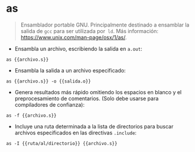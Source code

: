 # as

> Ensamblador portable GNU.
> Principalmente destinado a ensamblar la salida de `gcc` para ser utilizada por` ld`.
> Más información: <https://www.unix.com/man-page/osx/1/as/>.

- Ensambla un archivo, escribiendo la salida en `a.out`:

`as {{archivo.s}}`

- Ensambla la salida a un archivo especificado:

`as {{archivo.s}} -o {{salida.o}}`

- Genera resultados más rápido omitiendo los espacios en blanco y el preprocesamiento de comentarios. (Solo debe usarse para compiladores de confianza):

`as -f {{archivo.s}}`

- Incluye una ruta determinada a la lista de directorios para buscar archivos especificados en las directivas `.include`:

`as -I {{ruta/al/directorio}} {{archivo.s}}`
